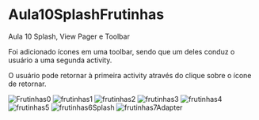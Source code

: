 # Aula10SplashFrutinhas
Aula 10 Splash, View Pager e Toolbar

Foi adicionado ícones em uma toolbar, sendo que um deles conduz o usuário a uma segunda activity.

O usuário pode retornar à primeira activity através do clique sobre o ícone de retornar.

![Frutinhas0](https://user-images.githubusercontent.com/93688006/220191615-7c4cd9cb-91d5-4b3e-81c6-13a1b9473c16.png)
![frutinhas1](https://user-images.githubusercontent.com/93688006/220191629-4b1b74da-2f36-40c4-ad2a-5f72d1c9b1ea.png)
![frutinhas2](https://user-images.githubusercontent.com/93688006/220191638-5548c979-de86-450c-a596-7ce47bc14665.png)
![frutinhas3](https://user-images.githubusercontent.com/93688006/220191649-16e4aa8e-6acc-4303-983b-d4ac7cfe397d.png)
![frutinhas4](https://user-images.githubusercontent.com/93688006/220191674-775a7c6a-e07d-4eb5-aca4-dfc8df834902.png)
![frutinhas5](https://user-images.githubusercontent.com/93688006/220191721-604639a9-894f-478a-962a-d822686bf91c.png)
![frutinhas6Splash](https://user-images.githubusercontent.com/93688006/220191737-7d0f7abd-9b2b-4e21-982d-da4ff957208a.png)
![frutinhas7Adapter](https://user-images.githubusercontent.com/93688006/220191800-b1bac04f-751d-4352-bc00-7edc0dfaf1d8.png)
